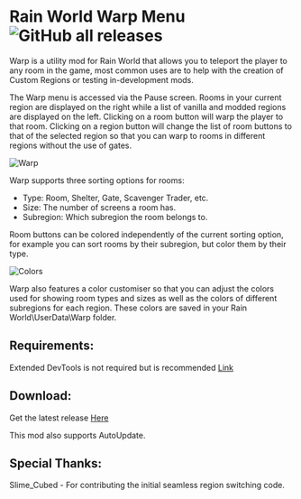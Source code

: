 # Rain World Warp Menu ![GitHub all releases](https://img.shields.io/github/downloads/LeeMoriya/Warp/total?style=for-the-badge)

Warp is a utility mod for Rain World that allows you to teleport the player to any room in the game, most common uses are to help with the creation of Custom Regions or testing in-development mods.

The Warp menu is accessed via the Pause screen. Rooms in your current region are displayed on the right while a list of vanilla and modded regions are displayed on the left. Clicking on a room button will warp the player to that room. Clicking on a region button will change the list of room buttons to that of the selected region so that you can warp to rooms in different regions without the use of gates.

![Warp](https://i.imgur.com/sse46qV.png)

Warp supports three sorting options for rooms:
- Type: Room, Shelter, Gate, Scavenger Trader, etc.
- Size: The number of screens a room has.
- Subregion: Which subregion the room belongs to.

Room buttons can be colored independently of the current sorting option, for example you can sort rooms by their subregion, but color them by their type.

![Colors](https://i.imgur.com/BxFdGyq.png)

Warp also features a color customiser so that you can adjust the colors used for showing room types and sizes as well as the colors of different subregions for each region. These colors are saved in your Rain World\UserData\Warp folder.

## Requirements:
Extended DevTools is not required but is recommended [Link](https://drive.google.com/file/d/1X9EQbZ__lla36YLKYijvwsshyEwy7QA7/view)

## Download:

Get the latest release [Here](https://github.com/LeeMoriya/Warp/releases/tag/v1.2)

This mod also supports AutoUpdate.

## Special Thanks:
Slime_Cubed - For contributing the initial seamless region switching code.
